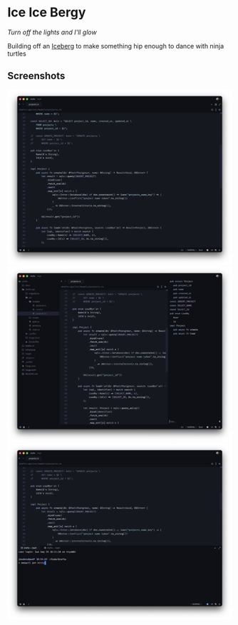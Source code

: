 # Ice Ice Bergy

_Turn off the lights and I'll glow_

Building off an [Iceberg](https://github.com/efdos/iceberg-zed-theme) to make something hip enough to dance with ninja turtles

## Screenshots

![](screenshots/justcode.png)
![](screenshots/twopanes.png)
![](screenshots/terminal.png)
